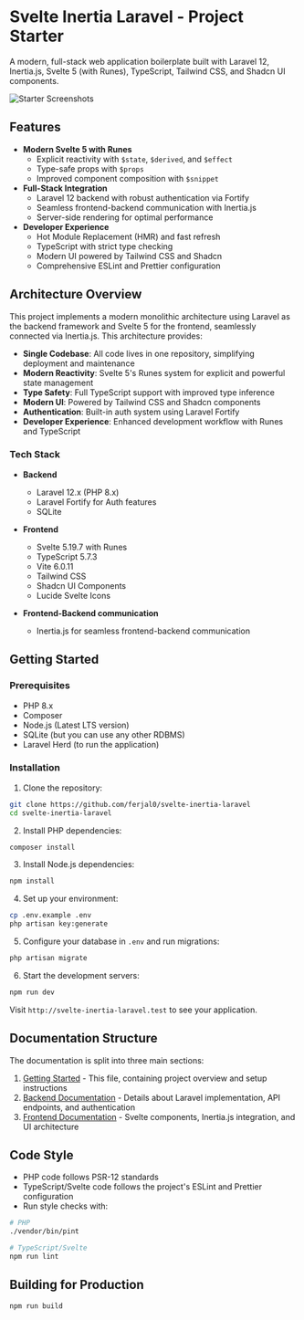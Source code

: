 # Svelte Inertia Laravel - Project Starter

A modern, full-stack web application boilerplate built with Laravel 12, Inertia.js, Svelte 5 (with Runes), TypeScript, Tailwind CSS, and Shadcn UI components.

![Starter Screenshots](https://github.com/user-attachments/assets/0e06b0b9-36bb-4e0d-acb7-b192dbde299d)

## Features

- **Modern Svelte 5 with Runes**
    - Explicit reactivity with `$state`, `$derived`, and `$effect`
    - Type-safe props with `$props`
    - Improved component composition with `$snippet`
- **Full-Stack Integration**
    - Laravel 12 backend with robust authentication via Fortify
    - Seamless frontend-backend communication with Inertia.js
    - Server-side rendering for optimal performance
- **Developer Experience**
    - Hot Module Replacement (HMR) and fast refresh
    - TypeScript with strict type checking
    - Modern UI powered by Tailwind CSS and Shadcn
    - Comprehensive ESLint and Prettier configuration

## Architecture Overview

This project implements a modern monolithic architecture using Laravel as the backend framework and Svelte 5 for the frontend, seamlessly connected via Inertia.js. This architecture provides:

- **Single Codebase**: All code lives in one repository, simplifying deployment and maintenance
- **Modern Reactivity**: Svelte 5's Runes system for explicit and powerful state management
- **Type Safety**: Full TypeScript support with improved type inference
- **Modern UI**: Powered by Tailwind CSS and Shadcn components
- **Authentication**: Built-in auth system using Laravel Fortify
- **Developer Experience**: Enhanced development workflow with Runes and TypeScript

### Tech Stack

- **Backend**

    - Laravel 12.x (PHP 8.x)
    - Laravel Fortify for Auth features
    - SQLite

- **Frontend**

    - Svelte 5.19.7 with Runes
    - TypeScript 5.7.3
    - Vite 6.0.11
    - Tailwind CSS
    - Shadcn UI Components
    - Lucide Svelte Icons

- **Frontend-Backend communication**
    - Inertia.js for seamless frontend-backend communication

## Getting Started

### Prerequisites

- PHP 8.x
- Composer
- Node.js (Latest LTS version)
- SQLite (but you can use any other RDBMS)
- Laravel Herd (to run the application)

### Installation

1. Clone the repository:

```bash
git clone https://github.com/ferjal0/svelte-inertia-laravel
cd svelte-inertia-laravel
```

2. Install PHP dependencies:

```bash
composer install
```

3. Install Node.js dependencies:

```bash
npm install
```

4. Set up your environment:

```bash
cp .env.example .env
php artisan key:generate
```

5. Configure your database in `.env` and run migrations:

```bash
php artisan migrate
```

6. Start the development servers:

```bash
npm run dev
```

Visit `http://svelte-inertia-laravel.test` to see your application.

## Documentation Structure

The documentation is split into three main sections:

1. [Getting Started](docs/getting-started.md) - This file, containing project overview and setup instructions
2. [Backend Documentation](docs/backend.md) - Details about Laravel implementation, API endpoints, and authentication
3. [Frontend Documentation](docs/frontend.md) - Svelte components, Inertia.js integration, and UI architecture

## Code Style

- PHP code follows PSR-12 standards
- TypeScript/Svelte code follows the project's ESLint and Prettier configuration
- Run style checks with:

```bash
# PHP
./vendor/bin/pint

# TypeScript/Svelte
npm run lint
```

## Building for Production

```bash
npm run build
```
